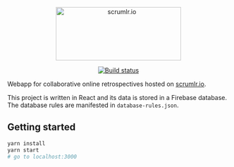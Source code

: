 <div align="center" markdown="1">
  <p>
    <img src="https://raw.githubusercontent.com/masinio/scrumlr.io/master/scrumlr.png" alt="scrumlr.io" width="284" height="121" />
  </p>
  <p>
    <a href="https://travis-ci.org/masinio/scrumlr.io" target="_blank">
        <img src="https://travis-ci.org/masinio/scrumlr.io.svg?branch=master" alt="Build status" />
    </a>
  </p>
</div>

Webapp for collaborative online retrospectives hosted on [scrumlr.io](https://scrumlr.io).

This project is written in React and its data is stored in a Firebase database.
The database rules are manifested in `database-rules.json`.

## Getting started

```bash
yarn install
yarn start
# go to localhost:3000
```